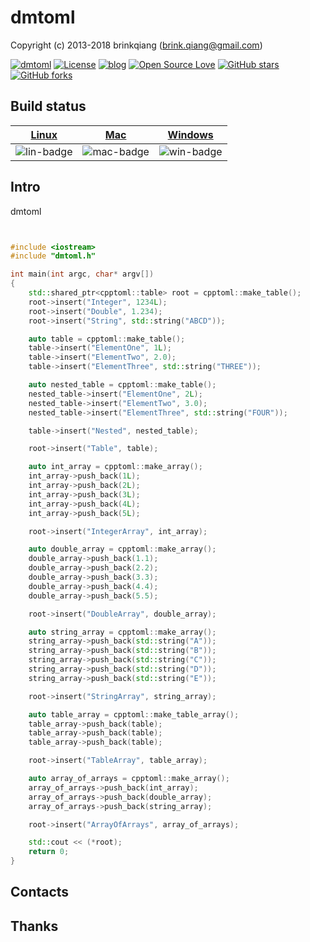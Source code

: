 # dmtoml

Copyright (c) 2013-2018 brinkqiang (brink.qiang@gmail.com)

[![dmtoml](https://img.shields.io/badge/brinkqiang-dmtoml-blue.svg?style=flat-square)](https://github.com/brinkqiang/dmtoml)
[![License](https://img.shields.io/badge/license-MIT-brightgreen.svg)](https://github.com/brinkqiang/dmtoml/blob/master/LICENSE)
[![blog](https://img.shields.io/badge/Author-Blog-7AD6FD.svg)](https://brinkqiang.github.io/)
[![Open Source Love](https://badges.frapsoft.com/os/v3/open-source.png)](https://github.com/brinkqiang)
[![GitHub stars](https://img.shields.io/github/stars/brinkqiang/dmtoml.svg?label=Stars)](https://github.com/brinkqiang/dmtoml) 
[![GitHub forks](https://img.shields.io/github/forks/brinkqiang/dmtoml.svg?label=Fork)](https://github.com/brinkqiang/dmtoml)

## Build status
| [Linux][lin-link] | [Mac][mac-link] | [Windows][win-link] |
| :---------------: | :----------------: | :-----------------: |
| ![lin-badge]      | ![mac-badge]       | ![win-badge]        |

[lin-badge]: https://github.com/brinkqiang/dmtoml/workflows/linux/badge.svg "linux build status"
[lin-link]:  https://github.com/brinkqiang/dmtoml/actions/workflows/linux.yml "linux build status"
[mac-badge]: https://github.com/brinkqiang/dmtoml/workflows/mac/badge.svg "mac build status"
[mac-link]:  https://github.com/brinkqiang/dmtoml/actions/workflows/mac.yml "mac build status"
[win-badge]: https://github.com/brinkqiang/dmtoml/workflows/win/badge.svg "win build status"
[win-link]:  https://github.com/brinkqiang/dmtoml/actions/workflows/win.yml "win build status"

## Intro
dmtoml
```cpp


#include <iostream>
#include "dmtoml.h"

int main(int argc, char* argv[])
{
    std::shared_ptr<cpptoml::table> root = cpptoml::make_table();
    root->insert("Integer", 1234L);
    root->insert("Double", 1.234);
    root->insert("String", std::string("ABCD"));

    auto table = cpptoml::make_table();
    table->insert("ElementOne", 1L);
    table->insert("ElementTwo", 2.0);
    table->insert("ElementThree", std::string("THREE"));

    auto nested_table = cpptoml::make_table();
    nested_table->insert("ElementOne", 2L);
    nested_table->insert("ElementTwo", 3.0);
    nested_table->insert("ElementThree", std::string("FOUR"));

    table->insert("Nested", nested_table);

    root->insert("Table", table);

    auto int_array = cpptoml::make_array();
    int_array->push_back(1L);
    int_array->push_back(2L);
    int_array->push_back(3L);
    int_array->push_back(4L);
    int_array->push_back(5L);

    root->insert("IntegerArray", int_array);

    auto double_array = cpptoml::make_array();
    double_array->push_back(1.1);
    double_array->push_back(2.2);
    double_array->push_back(3.3);
    double_array->push_back(4.4);
    double_array->push_back(5.5);

    root->insert("DoubleArray", double_array);

    auto string_array = cpptoml::make_array();
    string_array->push_back(std::string("A"));
    string_array->push_back(std::string("B"));
    string_array->push_back(std::string("C"));
    string_array->push_back(std::string("D"));
    string_array->push_back(std::string("E"));

    root->insert("StringArray", string_array);

    auto table_array = cpptoml::make_table_array();
    table_array->push_back(table);
    table_array->push_back(table);
    table_array->push_back(table);

    root->insert("TableArray", table_array);

    auto array_of_arrays = cpptoml::make_array();
    array_of_arrays->push_back(int_array);
    array_of_arrays->push_back(double_array);
    array_of_arrays->push_back(string_array);

    root->insert("ArrayOfArrays", array_of_arrays);

    std::cout << (*root);
    return 0;
}

```
## Contacts

## Thanks
